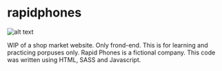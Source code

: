 # rapidphones

![alt text](https://i.imgur.com/pmQH7NZ.png)

WIP of a shop market website. Only frond-end.
This is for learning and practicing porpuses only. Rapid Phones is a fictional company.
This code was written using HTML, SASS and Javascript.
